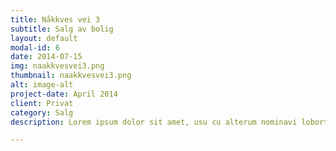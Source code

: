 ```yaml
---
title: Nåkkves vei 3 
subtitle: Salg av bolig
layout: default
modal-id: 6
date: 2014-07-15
img: naakkvesvei3.png
thumbnail: naakkvesvei3.png
alt: image-alt
project-date: April 2014
client: Privat
category: Salg
description: Lorem ipsum dolor sit amet, usu cu alterum nominavi lobortis. At duo novum diceret. Tantas apeirian vix et, usu sanctus postulant inciderint ut, populo diceret necessitatibus in vim. Cu eum dicam feugiat noluisse.

---
```

